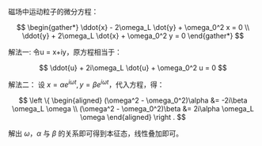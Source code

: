 磁场中运动粒子的微分方程：

$$  
\begin{gather*} \ddot{x} - 2\omega_L \dot{y} + \omega_0^2 x = 0 \\ \ddot{y} + 2\omega_L \dot{x} + \omega_0^2 y = 0 \end{gather*}  
$$

解法一: 令u = x+iy，原方程相当于：

$$  
\ddot{u} + 2i\omega_L \dot{u} + \omega_0^2 u = 0  
$$

  

解法二： 设 $x = \alpha e^{i\omega t}, y = \beta e^{i\omega t}$，代入方程，得：

$$  
\left \{ \begin{aligned} (\omega^2 - \omega_0^2)\alpha &= -2i\beta \omega_L \omega \\ (\omega^2 - \omega_0^2)\beta &= 2i\alpha \omega_L \omega \end{aligned} \right .  
$$

  

解出 $\omega$，$\alpha$ 与 $\beta$ 的关系即可得到本征态，线性叠加即可。